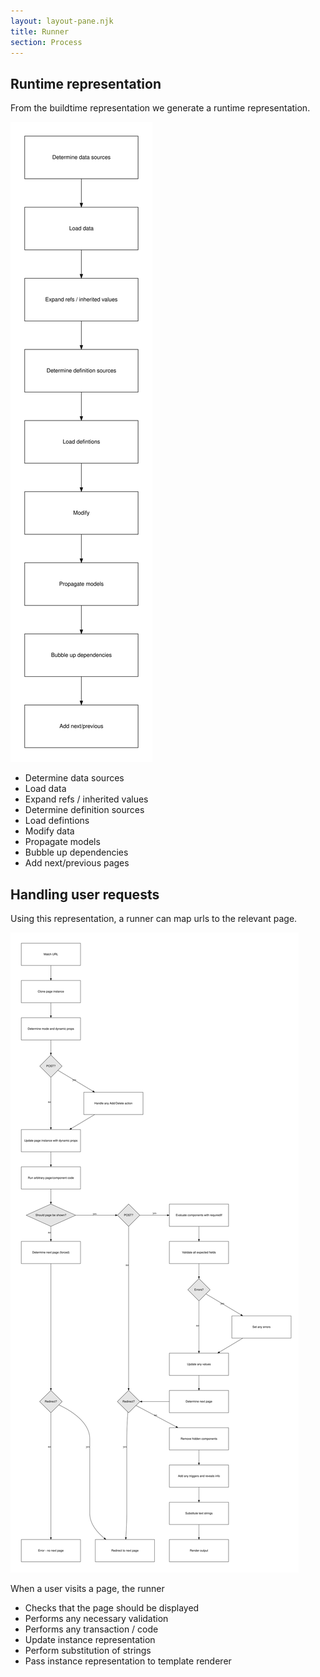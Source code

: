 ```yaml
---
layout: layout-pane.njk
title: Runner
section: Process
---
```


## Runtime representation

From the buildtime representation we generate a runtime representation.

![Runtime diagram](runtime.svg)


- Determine data sources
- Load data
- Expand refs / inherited values
- Determine definition sources
- Load defintions
- Modify data
- Propagate models
- Bubble up dependencies
- Add next/previous pages


## Handling user requests

Using this representation, a runner can map urls to the relevant page.

![Runner handler diagram](runner-handler.svg)

When a user visits a page, the runner

- Checks that the page should be displayed
- Performs any necessary validation
- Performs any transaction / code
- Update instance representation
- Perform substitution of strings
- Pass instance representation to template renderer